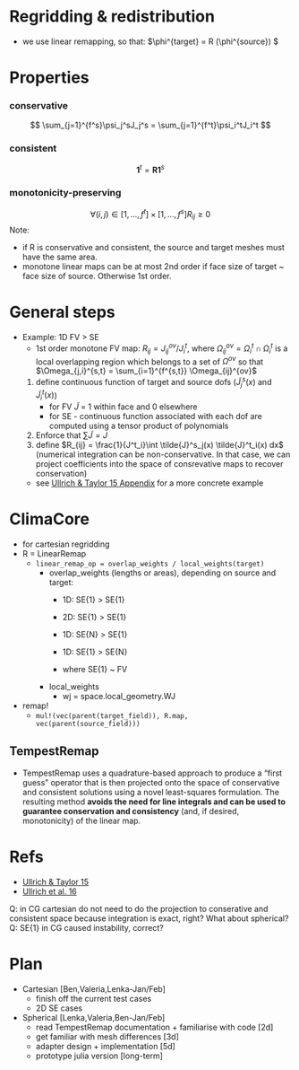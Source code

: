 # **Regridding & redistribution**

- we use linear remapping, so that:
 $\phi^{target} = R (\phi^{source}) $

# Properties
### conservative
$$
    \sum_{j=1}^{f^s}\psi_j^sJ_j^s = \sum_{j=1}^{f^t}\psi_i^tJ_i^t 
$$
### consistent
$$
\mathbf{1}^t=\mathbf{R}\mathbf{1}^s
$$ 
### monotonicity-preserving
$$
\forall (i,j) \in [1,...,f^t] \times [1,...,f^s] R_{ij} \geq 0
$$
Note:
- if R is conservative and consistent, the source and target meshes must have the same area. 
- monotone linear maps can be at most 2nd order if face size of target ~ face size of source. Otherwise 1st order. 

# General steps
- Example: 1D FV > SE
    - 1st order monotone FV map: $R_{ij} = J^{ov}_{ij} / J^t_i$, where $\Omega_{ij}^{ov} = \Omega_i^t \cap \Omega_i^t$ is a local overlapping region which belongs to a set of $\Omega^{ov}$ so that $\Omega_{j,i}^{s,t} = \sum_{i=1}^{f^{s,t}} \Omega_{ij}^{ov}$
    1. define continuous function of target and source dofs ($\tilde{J}^s_j(x)$ and $\tilde{J}^t_i(x)$)
        - for FV $\tilde{J}$ = 1 within face and 0 elsewhere
        - for SE - continuous function associated with each dof are computed using a tensor product of polynomials
    2. Enforce that $\sum \tilde{J} = J$
    3. define $R_{ij} = \frac{1}{J^t_i}\int \tilde{J}^s_j(x) \tilde{J}^t_i(x) dx$ (numerical integration can be non-conservative. In that case, we can project coefficients into the space of consrevative maps to recover conservation)
    - see [Ullrich & Taylor 15 Appendix](https://journals.ametsoc.org/view/journals/mwre/143/6/mwr-d-14-00343.1.xml ) for a more concrete example

# ClimaCore
- for cartesian regridding
- R = LinearRemap 
    - `linear_remap_op = overlap_weights / local_weights(target)`
        - overlap_weights (lengths or areas), depending on source and target:
            - 1D: SE{1} > SE{1}
            - 2D: SE{1} > SE{1}

            - 1D: SE{N} > SE{1}
            - 1D: SE{1} > SE{N}
            - where SE{1} ~ FV
        - local_weights
            - wj = space.local_geometry.WJ
- remap!
    - `mul!(vec(parent(target_field)), R.map, vec(parent(source_field)))`

## TempestRemap
- TempestRemap uses a quadrature-based approach to produce a “first guess” operator that is then projected onto the space of conservative and consistent solutions using a novel least-squares formulation. The resulting method **avoids the need for line integrals and can be used to guarantee conservation and consistency** (and, if desired, monotonicity) of the linear map.

# Refs 
- [Ullrich & Taylor 15](https://journals.ametsoc.org/view/journals/mwre/143/6/mwr-d-14-00343.1.xml )
- [Ullrich et al. 16](https://journals.ametsoc.org/view/journals/mwre/144/4/mwr-d-15-0301.1.xml)

Q: in CG cartesian do not need to do the projection to conserative and consistent space because integration is exact, right? What about spherical?
Q: SE{1} in CG caused instability, correct?

# Plan
- Cartesian [Ben,Valeria,Lenka-Jan/Feb] 
    - finish off the current test cases
    - 2D SE cases
- Spherical [Lenka,Valeria,Ben-Jan/Feb]
    - read TempestRemap documentation + familiarise with code [2d]
    - get familiar with mesh differences [3d]
    - adapter design + implementation [5d]
    - prototype julia version [long-term]

